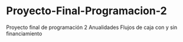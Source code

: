 # Proyecto-Final-Programacion-2
Proyecto final de programación 2
Anualidades
Flujos de caja con y sin financiamiento
